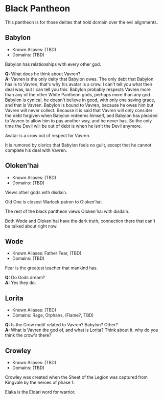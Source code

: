 # Black Pantheon

This pantheon is for those deities that hold domain over the evil alignments.

## Babylon

* Known Aliases: (TBD)
* Domains: (TBD)

Babylon has relationships with every other god.


**Q:** What does he think about Vavren?<br>
**A:** Vavren is the only deity that Babylon owes. The only debt that Babylon has is to Vavren, that's why his avatar is a crow. I can't tell you what their deal was, but I can tell you this: Babylon probably respects Vavren more than any of the other White Pantheon gods, perhaps more than any god. Babylon is cynical, he doesn't believe in good, with only one saving grace, and that is Vavren. Babylon is bound to Vavren, because he owes him but Vavren will never collect. Because it is said that Vavren will only consider the debt forgiven when Babylon redeems himself, and Babylon has pleaded to Vavren to allow him to pay another way, and he never has. So the only time the Devil will be out of debt is when he isn't the Devil anymore.


Avatar is a crow out of respect for Vavren.

It is rumored by clerics that Babylon feels no guilt, except that he cannot complete his deal with Vavren.

## Oloken'hai

* Known Aliases: (TBD)
* Domains: (TBD)

Views other gods with disdain.

Old One is closest Warlock patron to Oloken'hai.

The rest of the black pantheon views Oloken'hai with disdain.

Both Wode and Oloken'hai have the dark truth, connection there that can't be talked about right now.


## Wode

* Known Aliases: Father Fear, (TBD)
* Domains: (TBD)

Fear is the greatest teacher that mankind has.

**Q:** Do Gods dream?<br>
**A:** Yes they do.


## Lorita

* Known Aliases: (TBD)
* Domains: Rage, Orphans, (Flame?, TBD)

**Q:** Is the Crow motif related to Vavren? Babylon? Other?<br>
**A:** What is Vavren the god of, and what is Lorita? Think about it, why do you think the crow's there?


## Crowley

* Known Aliases: (TBD)
* Domains: (TBD)

Crowley was created when the Sheet of the Legion was captured from Kingvale by the heroes of phase 1.

Elaka is the Eldari word for warrior.
